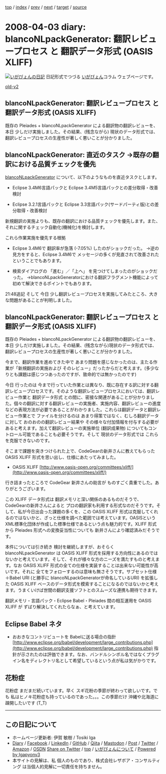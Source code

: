 [top](../index.html) 
 / [index](index.html) 
 / [prev](ig080327.html) 
 / [next](ig080404.html) 
 / [target](https://www.igapyon.jp/igapyon/diary/2008/ig080403.html) 
 / [source](https://github.com/igapyon/diary/blob/master/2008/ig080403.src.md) 

2008-04-03 diary: blancoNLpackGenerator: 翻訳レビュープロセス と 翻訳データ形式 (OASIS XLIFF)
=====================================================================================================
[![いがぴょんの日記](https://www.igapyon.jp/igapyon/diary/images/iga202308_64.jpg "いがぴょん")](https://www.igapyon.jp/igapyon/diary/memo/memoigapyon.html) 日記形式でつづる [いがぴょん](https://www.igapyon.jp/igapyon/diary/memo/memoigapyon.html)コラム ウェブページです。

[old-v2](ig080403-orig.html)

## blancoNLpackGenerator: 翻訳レビュープロセス と 翻訳データ形式 (OASIS XLIFF)

既存の Pleiades + blancoNLpackGenerator による翻訳物の翻訳レビューを、本日 少しだけ実施しました。その結果、(残念ながら) 現状のデータ形式では、翻訳レビュープロセスの生産性が著しく悪いことが分かりました。


## blancoNLpackGenerator: 直近のタスク →既存の翻訳における品質チェックを優先

[blancoNLpackGenerator](https://www.igapyon.jp/blanco/blanconlpackgenerator.html) について、以下のようなものを直近タスクとします。

* Eclipse 3.4M6言語パックと Eclipse 3.4M5言語パックとの差分取得・改善検討
  
* Eclipse 3.2.1言語パックと Eclipse 3.3言語パック(サードパーティ版)との差分取得・改善検討

新規翻訳の実施よりも、既存の翻訳における品質チェックを優先します。また、それに関するチェック自動化(機械化)を検討します。

これら作業実施を優先する根拠

* Eclipse 3.4M6で 翻訳率が急落 (-7.05%) したのがショックだった。
  →逆の見方をすると、Eclipse 3.4M6で メッセージの多くが見直されて改善されたということでもあります。
  
* 検索ダイアログの 「進む」／「上へ」 を見つけてしまったのがショックだった。
  →blancoNLpackGeneratorにおける翻訳フラグメント機能によって初めて解決できるポイントでもあります。

21:48追記 そして 今日 少し翻訳レビュープロセスを実施してみたところ、大きな問題があることが判明しました。

## blancoNLpackGenerator: 翻訳レビュープロセス と 翻訳データ形式 (OASIS XLIFF)

既存の Pleiades + blancoNLpackGenerator による翻訳物の翻訳レビューを、本日 少しだけ実施しました。その結果、(残念ながら)現状のデータ形式では、翻訳レビュープロセスの生産性が著しく悪いことが分かりました。

今まで、翻訳作業を進めてきた中で あまり問題を感じなかったのは、主たる作業が「新規翻訳の実施および そのレビュー」だったからだと考えます。(多少なりとも課題は感じつつあったのですが、致命的では無かったのです)

今日 行ったのは 今まで行っていた作業とは異なり、既に存在する訳に対する翻訳レビュープロセスです。そのような翻訳レビュープロセスにおいては、翻訳レビュー作業と 翻訳データ形式 との間に、密接な関連があることが分かりました。個々の翻訳に対する翻訳レビューの実施者、実施内容、翻訳レビューの進度などの表現方法が必要であることがわかりました。これらは翻訳データと翻訳レビュー作業とで ファイルを分けるのは あまり得策ではなく、むしろ翻訳データに対して おのおのの翻訳レビュー結果や その様々な付加情報を付与する必要があると考えます。加えて翻訳レビューの実施単位
(翻訳成果物) についてもコントロール可能であることも必要そうです。そして 現状のデータ形式では これらを克服できないのです。

そこまで課題を突きつけられた上で、CodeGearの新井さんに教えてもらった OASIS XLIFF 形式を思い出し、仕様にあたってみました。

* OASIS XLIFF
  [http://www.oasis-open.org/committees/xliff/](http://www.oasis-open.org/committees/xliff/)

行き詰まったところで CodeGear 新井さんの助言が ものすごく貴重でした。ありがとうございます。

この XLIFF データ形式は 翻訳メモリと深い関係のあるものだそうで、CodeGearの新井さんによると プロの翻訳家も利用する形式なのだそうです。そして、私が今日出会った課題の多くを、この OASIS XLIFF 形式は克服してくれるのではないかと、ざっと仕様を調べた範囲では考えています。OASISという XML標準化団体が作成した標準仕様であるという点も魅力的です。XLIFF 形式から Pleiades 形式への変換妥当性についても 新井さんにより確認済みだそうです。

本件については引き続き 検討を継続しますが、おそらく blancoNLpackGenerator は OASIS XLIFF 形式を採用する方向性にあるのではないかと考えています。そして、それが様々な方のニーズを満たすものと考えます。なお
OASIS XLIFF 形式の全ての仕様を実装することは出来ない可能性が高いです。それに 全てをフォローするのは意味も無さそうです。サブセット仕様＋Babel URI (と勝手に
blancoNLpackGeneratorが命名しているURI) を拡張した OASIS XLIFF ベースのデータ形式を模索することになるのではないかと考えます。うまくいけば世間の翻訳支援ソフトとのスムーズな連携も期待できます。

翻訳メモリ・言語パック・Eclipse Babel・Pleiades 間の相互運用を OASIS XLIFF が ずばり解決してくれたらなぁ、と考えています。

## Eclipse Babel ネタ

* おおきなコントリビュートを Babelに送る場合の指針
  [http://www.eclipse.org/babel/development/large_contributions.php](http://www.eclipse.org/babel/development/large_contributions.php)
  指針が示されたのは評価できます。なお、バンドルシンボル名ではなくプラグイン名をディレクトリ名として希望しているという点が私は気がかりです。

## 花粉症

花粉症 まだまだ続いています。早く スギ花粉の季節が終わって欲しいです。でも 私はヒノキ花粉症も持っているのであった。。。この季節だけ 沖縄や北海道に疎開したいです (T_T)


----------------------------------------------------------------------------------------------------

## この日記について

* ホームページ更新者: 伊賀 敏樹 / Tosiki Iga
* [Diary](https://www.igapyon.jp/igapyon/diary/) / [Facebook](https://www.facebook.com/igapyon) / [LinkedIn](https://www.linkedin.com/in/toshikiiga) / [GitHub](https://github.com/igapyon) / [Qiita](https://qiita.com/igapyon) / [Mastodon](https://social.vivaldi.net/@igapyon) / [Post](https://post.news/igapyon) / [Twitter](https://twitter.com/ToshikiIga) / [Amazon](https://www.amazon.co.jp/%E4%BC%8A%E8%B3%80-%E6%95%8F%E6%A8%B9/e/B004LTQWCQ) / [OSDN](https://ja.osdn.net/users/iga/)
[Share on Twitter](https://twitter.com/intent/tweet?hashtags=igapyon%2Cdiary%2C%E3%81%84%E3%81%8C%E3%81%B4%E3%82%87%E3%82%93&text=blancoNLpackGenerator%3A+%E7%BF%BB%E8%A8%B3%E3%83%AC%E3%83%93%E3%83%A5%E3%83%BC%E3%83%97%E3%83%AD%E3%82%BB%E3%82%B9+%E3%81%A8+%E7%BF%BB%E8%A8%B3%E3%83%87%E3%83%BC%E3%82%BF%E5%BD%A2%E5%BC%8F+%28OASIS+XLIFF%29&url=https%3A%2F%2Fwww.igapyon.jp%2Figapyon%2Fdiary%2F2008%2Fig080403.html) / [top](../index.html) / [いがぴょんについて](https://www.igapyon.jp/igapyon/diary/memo/memoigapyon.html) / [Powered by Igapyonv3](https://github.com/igapyon/igapyonv3)
* 本サイトの見解は、私 個人のものであり、株式会社レザボア・コンサルティング は当個人的見解に一切責任を持ちません。 
